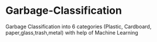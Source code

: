 # Garbage-Classification
Garbage Classification into 6 categories (Plastic, Cardboard, paper,glass,trash,metal) with help of Machine Learning
